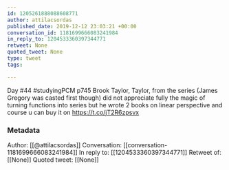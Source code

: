 ```yaml
---
id: 1205261888088608771
author: attilacsordas
published_date: 2019-12-12 23:03:21 +00:00
conversation_id: 1181699666083241984
in_reply_to: 1204533360397344771
retweet: None
quoted_tweet: None
type: tweet
tags:

---
```


Day #44 #studyingPCM p745 Brook Taylor, Taylor, from the series (James Gregory was casted first though) did not appreciate fully the magic of turning functions into series but he wrote 2 books on linear perspective and course u can buy it on https://t.co/jT2R6zpsvx

### Metadata

Author: [[@attilacsordas]]
Conversation: [[conversation-1181699666083241984]]
In reply to: [[1204533360397344771]]
Retweet of: [[None]]
Quoted tweet: [[None]]
